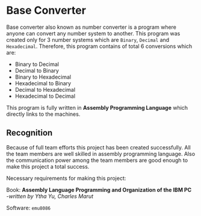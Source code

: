 # Base Converter

Base converter also known as number converter is a program where anyone can
convert any number system to another. This program was created only for 3 number
systems which are `Binary`, `Decimal` and `Hexadecimal`. Therefore, this
program contains of total 6 conversions which are:

* Binary to Decimal
* Decimal to Binary
* Binary to Hexadecimal
* Hexadecimal to Binary
* Decimal to Hexadecimal
* Hexadecimal to Decimal

This program is fully written in **Assembly Programming Language** which
directly links to the machines.

## Recognition

Because of full team efforts this project has been created successfully. All the
team members are well skilled in assembly programming language. Also the
communication power among the team members are good enough to make this project
a total success.

Necessary requirements for making this project:

Book: **Assembly Language Programming and Organization of the IBM PC**    
                                  *-written by Ytha Yu, Charles Marut*

Software: `emu8086`
